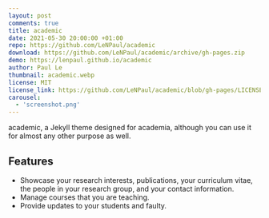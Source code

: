 ```yaml
---
layout: post
comments: true
title: academic
date: 2021-05-30 20:00:00 +01:00
repo: https://github.com/LeNPaul/academic
download: https://github.com/LeNPaul/academic/archive/gh-pages.zip
demo: https://lenpaul.github.io/academic
author: Paul Le
thumbnail: academic.webp
license: MIT
license_link: https://github.com/LeNPaul/academic/blob/gh-pages/LICENSE.txt
carousel:
  - 'screenshot.png'
---
```


academic, a Jekyll theme designed for academia, although you can use it for almost any other purpose as well.

## Features

* Showcase your research interests, publications, your curriculum vitae, the people in your research group, and your contact information.
* Manage courses that you are teaching.
* Provide updates to your students and faulty.
